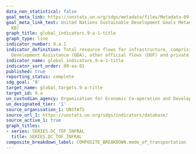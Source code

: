 ```yaml
---
data_non_statistical: false
goal_meta_link: https://unstats.un.org/sdgs/metadata/files/Metadata-09-0A-01.pdf
goal_meta_link_text: United Nations Sustainable Development Goals Metadata (PDF 208
  KB)
graph_title: global_indicators.9-a-1-title
graph_type: line
indicator_number: 9.a.1
indicator_definition: Total resource flows for infrastructure, comprising Official
  Development Assistance (ODA), other official flows (OOF) and private flows
indicator_name: global_indicators.9-a-1-title
indicator_sort_order: 09-aa-01
published: true
reporting_status: complete
sdg_goal: '9'
target_name: global_targets.9-a-title
target_id: 9.a
un_custodian_agency: Organisation for Economic Co-operation and Development (OECD)
un_designated_tier: '1'
source_organisation_1: UNSTATS
source_url_1: https://unstats.un.org/sdgs/indicators/database/
source_active_1: true
graph_titles:
- series: SERIES.DC_TOF_INFRAL
  title: SERIES.DC_TOF_INFRAL
composite_breakdown_label: COMPOSITE_BREAKDOWN.mode_of_transportation
---
```

